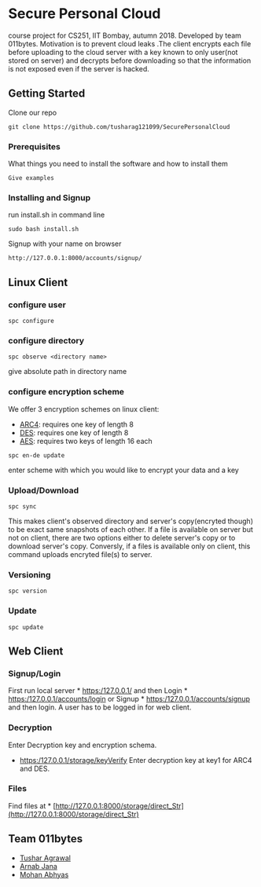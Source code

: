 # Secure Personal Cloud
course project for CS251, IIT Bombay, autumn 2018. Developed by team 011bytes.
Motivation is to prevent cloud leaks .The client encrypts each file before uploading to the cloud server with a key known to only user(not stored on server) and decrypts before downloading so that the information is not exposed even if the server is hacked.

## Getting Started
Clone our repo
```
git clone https://github.com/tusharag121099/SecurePersonalCloud
```
### Prerequisites

What things you need to install the software and how to install them

```
Give examples
```

### Installing and Signup


run install.sh in command line
```
sudo bash install.sh
```
Signup with your name on browser
```
http://127.0.0.1:8000/accounts/signup/
```
## Linux Client 


### configure user

```
spc configure
```


### configure directory 

```
spc observe <directory name>
```
give absolute path in directory name


### configure encryption scheme

We offer 3 encryption schemes on linux client:
* [ARC4](https://en.wikipedia.org/wiki/RC4): requires one key of length 8 
* [DES](https://en.wikipedia.org/wiki/Data_Encryption_Standard): requires one key of length 8 
* [AES](https://en.wikipedia.org/wiki/Advanced_Encryption_Standard): requires two keys of length 16 each 

```
spc en-de update
```
enter scheme with which you would like to encrypt your data and a key

### Upload/Download

```
spc sync
```
This makes client's observed directory and server's copy(encryted though) to be exact same snapshots of each other.
If a file is available on server but not on client, there are two options either to delete server's copy or to download server's copy.
Conversly, if a files is available only on client, this command uploads encryted file(s) to server.

### Versioning

```
spc version
```

### Update
 ```
 spc update
 ```
## Web Client

### Signup/Login


First run local server * [https:/127.0.0.1/](https:/127.0.0.1/) and then
Login * [https:/127.0.0.1/accounts/login](https:/127.0.0.1/accounts/login) or
Signup * [https:/127.0.0.1/accounts/signup](https:/127.0.0.1/accounts/signup) and then login.
A user has to be logged in for web client.


### Decryption

Enter Decryption key and encryption schema.
* [https:/127.0.0.1/storage/keyVerify](https:/127.0.0.1/storage/keyVerify)
Enter decryption key at key1 for ARC4 and DES.


### Files

Find files at * [http://127.0.0.1:8000/storage/direct_Str](http://127.0.0.1:8000/storage/direct_Str)

## Team 011bytes

* [Tushar Agrawal](https://github.com/tusharag121099)
* [Arnab Jana](https://github.com/Arnabjana1999)
* [Mohan Abhyas](https://github.com/MohanAbhyas)
